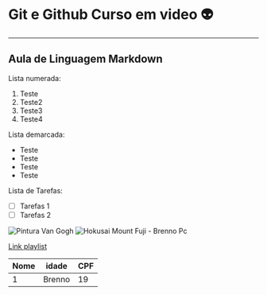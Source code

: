# Git e Github Curso em video 👽
---
## Aula de Linguagem Markdown

Lista numerada:

1. Teste
1. Teste2
1. Teste3
1. Teste4

Lista demarcada:

* Teste
* Teste
* Teste
* Teste

Lista de Tarefas:

- [ ] Tarefas 1
- [ ] Tarefas 2
      
![Pintura Van Gogh](https://github.com/user-attachments/assets/42b200d8-5c6e-4644-9eb0-066ad4465f7e)
![Hokusai Mount Fuji - Brenno Pc](https://github.com/user-attachments/assets/6785a8bc-2541-417e-8db1-e77781d8e51b)

[Link playlist](https://music.youtube.com/playlist?list=PL5fZmxHVr12ALMmK_16iS2NN9ZNDBjUjk&si=hQk08cu8WyJ3CA4U)

Nome | idade | CPF
---|---|---
1 | Brenno | 19



